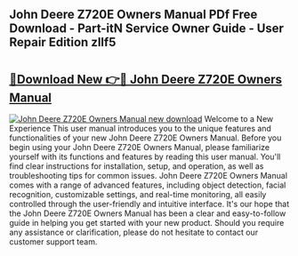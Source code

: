 ## John Deere Z720E Owners Manual PDf Free Download - Part-itN Service Owner Guide - User Repair Edition zllf5

# <h2><a href="http://bc94978.oget.top/?id=John+Deere+Z720E+Owners+Manual">🔗Download New 👉🔴 John Deere Z720E Owners Manual</a></h2>

[![John Deere Z720E Owners Manual new download](https://i.imgur.com/5g1atiW.png)](http://bc94978.oget.top/?id=John+Deere+Z720E+Owners+Manual)
Welcome to a New Experience This user manual introduces you to the unique features and functionalities of your new John Deere Z720E Owners Manual. Before you begin using your John Deere Z720E Owners Manual, please familiarize yourself with its functions and features by reading this user manual. You'll find clear instructions for installation, setup, and operation, as well as troubleshooting tips for common issues. John Deere Z720E Owners Manual comes with a range of advanced features, including object detection, facial recognition, customizable settings, and real-time monitoring, all easily controlled through the user-friendly and intuitive interface. It's our hope that the John Deere Z720E Owners Manual has been a clear and easy-to-follow guide in helping you get started with your new product. Should you require any assistance or clarification, please do not hesitate to contact our customer support team.
